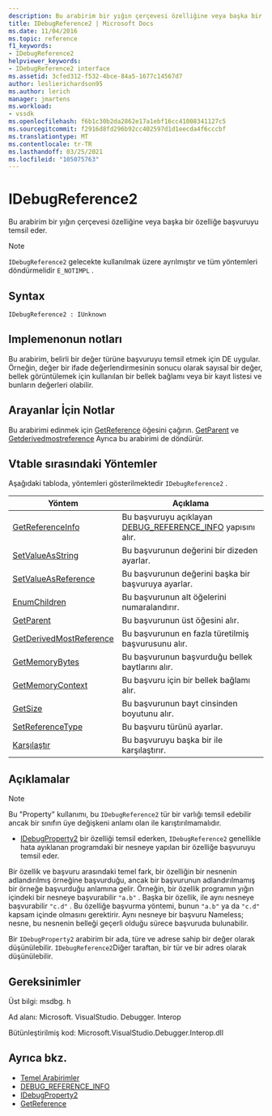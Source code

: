 ```yaml
---
description: Bu arabirim bir yığın çerçevesi özelliğine veya başka bir özelliğe başvuruyu temsil eder.
title: IDebugReference2 | Microsoft Docs
ms.date: 11/04/2016
ms.topic: reference
f1_keywords:
- IDebugReference2
helpviewer_keywords:
- IDebugReference2 interface
ms.assetid: 3cfed312-f532-4bce-84a5-1677c14567d7
author: leslierichardson95
ms.author: lerich
manager: jmartens
ms.workload:
- vssdk
ms.openlocfilehash: f6b1c30b2da2862e17a1ebf16cc41008341127c5
ms.sourcegitcommit: f2916d8fd296b92cc402597d1d1eecda4f6cccbf
ms.translationtype: MT
ms.contentlocale: tr-TR
ms.lasthandoff: 03/25/2021
ms.locfileid: "105075763"
---
```

# <a name="idebugreference2"></a>IDebugReference2
Bu arabirim bir yığın çerçevesi özelliğine veya başka bir özelliğe başvuruyu temsil eder.

> [!NOTE]
> `IDebugReference2` gelecekte kullanılmak üzere ayrılmıştır ve tüm yöntemleri döndürmelidir `E_NOTIMPL` .

## <a name="syntax"></a>Syntax

```
IDebugReference2 : IUnknown
```

## <a name="notes-for-implementers"></a>Implemenonun notları
 Bu arabirim, belirli bir değer türüne başvuruyu temsil etmek için DE uygular. Örneğin, değer bir ifade değerlendirmesinin sonucu olarak sayısal bir değer, bellek görüntülemek için kullanılan bir bellek bağlamı veya bir kayıt listesi ve bunların değerleri olabilir.

## <a name="notes-for-callers"></a>Arayanlar İçin Notlar
 Bu arabirimi edinmek için [GetReference](../../../extensibility/debugger/reference/idebugproperty2-getreference.md) öğesini çağırın. [GetParent](../../../extensibility/debugger/reference/idebugreference2-getparent.md) ve [Getderivedmostreference](../../../extensibility/debugger/reference/idebugreference2-getderivedmostreference.md) Ayrıca bu arabirimi de döndürür.

## <a name="methods-in-vtable-order"></a>Vtable sırasındaki Yöntemler
 Aşağıdaki tabloda, yöntemleri gösterilmektedir `IDebugReference2` .

|Yöntem|Açıklama|
|------------|-----------------|
|[GetReferenceInfo](../../../extensibility/debugger/reference/idebugreference2-getreferenceinfo.md)|Bu başvuruyu açıklayan [DEBUG_REFERENCE_INFO](../../../extensibility/debugger/reference/debug-reference-info.md) yapısını alır.|
|[SetValueAsString](../../../extensibility/debugger/reference/idebugreference2-setvalueasstring.md)|Bu başvurunun değerini bir dizeden ayarlar.|
|[SetValueAsReference](../../../extensibility/debugger/reference/idebugreference2-setvalueasreference.md)|Bu başvurunun değerini başka bir başvuruya ayarlar.|
|[EnumChildren](../../../extensibility/debugger/reference/idebugreference2-enumchildren.md)|Bu başvurunun alt öğelerini numaralandırır.|
|[GetParent](../../../extensibility/debugger/reference/idebugreference2-getparent.md)|Bu başvurunun üst öğesini alır.|
|[GetDerivedMostReference](../../../extensibility/debugger/reference/idebugreference2-getderivedmostreference.md)|Bu başvurunun en fazla türetilmiş başvurusunu alır.|
|[GetMemoryBytes](../../../extensibility/debugger/reference/idebugreference2-getmemorybytes.md)|Bu başvurunun başvurduğu bellek baytlarını alır.|
|[GetMemoryContext](../../../extensibility/debugger/reference/idebugreference2-getmemorycontext.md)|Bu başvuru için bir bellek bağlamı alır.|
|[GetSize](../../../extensibility/debugger/reference/idebugreference2-getsize.md)|Bu başvurunun bayt cinsinden boyutunu alır.|
|[SetReferenceType](../../../extensibility/debugger/reference/idebugreference2-setreferencetype.md)|Bu başvuru türünü ayarlar.|
|[Karşılaştır](../../../extensibility/debugger/reference/idebugreference2-compare.md)|Bu başvuruyu başka bir ile karşılaştırır.|

## <a name="remarks"></a>Açıklamalar

> [!NOTE]
> Bu "Property" kullanımı, bu `IDebugReference2` tür bir varlığı temsil edebilir ancak bir sınıfın üye değişkeni anlamı olan ile karıştırılmamalıdır.

- [IDebugProperty2](../../../extensibility/debugger/reference/idebugproperty2.md) bir özelliği temsil ederken, `IDebugReference2` genellikle hata ayıklanan programdaki bir nesneye yapılan bir özelliğe başvuruyu temsil eder.

 Bir özellik ve başvuru arasındaki temel fark, bir özelliğin bir nesnenin adlandırılmış örneğine başvurduğu, ancak bir başvurunun adlandırılmamış bir örneğe başvurduğu anlamına gelir. Örneğin, bir özellik programın yığın içindeki bir nesneye başvurabilir `"a.b"` . Başka bir özellik, ile aynı nesneye başvurabilir `"c.d"` . Bu özelliğe başvurma yöntemi, bunun `"a.b"` ya da `"c.d"` kapsam içinde olmasını gerektirir. Aynı nesneye bir başvuru Nameless; nesne, bu nesnenin belleği geçerli olduğu sürece başvuruda bulunabilir.

 Bir `IDebugProperty2` arabirim bir ada, türe ve adrese sahip bir değer olarak düşünülebilir. `IDebugReference2`Diğer taraftan, bir tür ve bir adres olarak düşünülebilir.

## <a name="requirements"></a>Gereksinimler
 Üst bilgi: msdbg. h

 Ad alanı: Microsoft. VisualStudio. Debugger. Interop

 Bütünleştirilmiş kod: Microsoft.VisualStudio.Debugger.Interop.dll

## <a name="see-also"></a>Ayrıca bkz.
- [Temel Arabirimler](../../../extensibility/debugger/reference/core-interfaces.md)
- [DEBUG_REFERENCE_INFO](../../../extensibility/debugger/reference/debug-reference-info.md)
- [IDebugProperty2](../../../extensibility/debugger/reference/idebugproperty2.md)
- [GetReference](../../../extensibility/debugger/reference/idebugproperty2-getreference.md)
